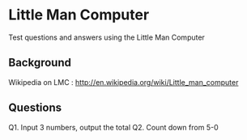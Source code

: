 # Little Man Computer
Test questions and answers using the Little Man Computer

## Background
Wikipedia on LMC : http://en.wikipedia.org/wiki/Little_man_computer

## Questions
Q1. Input 3 numbers, output the total
Q2. Count down from 5-0
